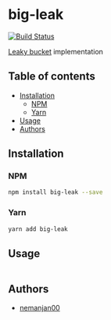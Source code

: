 # big-leak

[![Build Status](https://travis-ci.org/nemanjan00/big-leak.svg?branch=master)](https://travis-ci.org/nemanjan00/big-leak)

[Leaky bucket](https://en.wikipedia.org/wiki/Leaky_bucket) implementation

## Table of contents

<!-- vim-markdown-toc GFM -->

* [Installation](#installation)
	* [NPM](#npm)
	* [Yarn](#yarn)
* [Usage](#usage)
* [Authors](#authors)

<!-- vim-markdown-toc -->

## Installation

### NPM

```bash
npm install big-leak --save
```

### Yarn

```bash
yarn add big-leak
```

## Usage

```javascript
```

## Authors

* [nemanjan00](https://github.com/nemanjan00)
